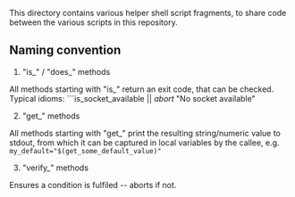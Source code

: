 This directory contains various helper shell script fragments, to share code between the various
scripts in this repository.

Naming convention
-----------------

1. "is_" / "does_" methods

All methods starting with "is_" return an exit code, that can be checked.
Typical idioms: ```is_socket_available || _abort_ "No socket available"

2. "get_" methods

All methods starting with "get_" print the resulting string/numeric value
to stdout, from which it can be captured in local variables by the callee,
e.g. ```my_default="$(get_some_default_value)"```

3. "verify_" methods

Ensures a condition is fulfiled -- aborts if not.
